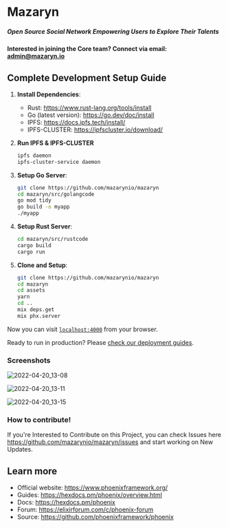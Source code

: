 # Mazaryn

##### Open Source Social Network Empowering Users to Explore Their Talents

#### Interested in joining the Core team? Connect via email: admin@mazaryn.io

## Complete Development Setup Guide

1. **Install Dependencies**:
   - Rust: https://www.rust-lang.org/tools/install
   - Go (latest version): https://go.dev/doc/install
   - IPFS: https://docs.ipfs.tech/install/
   - IPFS-CLUSTER: https://ipfscluster.io/download/
  
2. **Run IPFS & IPFS-CLUSTER**
   ```bash
   ipfs daemon
   ipfs-cluster-service daemon
   
3. **Setup Go Server**:
   ```bash
   git clone https://github.com/mazarynio/mazaryn
   cd mazaryn/src/golangcode
   go mod tidy
   go build -o myapp
   ./myapp

4. **Setup Rust Server**:
   ```bash
   cd mazaryn/src/rustcode
   cargo build
   cargo run 

5. **Clone and Setup**:
   ```bash
   git clone https://github.com/mazarynio/mazaryn
   cd mazaryn
   cd assets
   yarn
   cd ..
   mix deps.get
   mix phx.server

Now you can visit [`localhost:4000`](http://localhost:4000) from your browser.

Ready to run in production? Please [check our deployment guides](https://hexdocs.pm/phoenix/deployment.html).

### Screenshots 

![2022-04-20_13-08](https://user-images.githubusercontent.com/59366270/166201589-1b2b932d-5c54-4297-83ac-259b85885e50.png)

![2022-04-20_13-11](https://user-images.githubusercontent.com/59366270/166201622-2d4b236c-4be9-4f2d-bd99-7f4c8104ec9c.png)

![2022-04-20_13-15](https://user-images.githubusercontent.com/59366270/166201651-1b441cad-cf5f-462c-8ce1-8ac3aa2fd43d.png)

### How to contribute! 
If you're Interested to Contribute on this Project, you can check Issues here https://github.com/mazarynio/mazaryn/issues and start working on New Updates.


## Learn more

  * Official website: https://www.phoenixframework.org/
  * Guides: https://hexdocs.pm/phoenix/overview.html
  * Docs: https://hexdocs.pm/phoenix
  * Forum: https://elixirforum.com/c/phoenix-forum
  * Source: https://github.com/phoenixframework/phoenix
